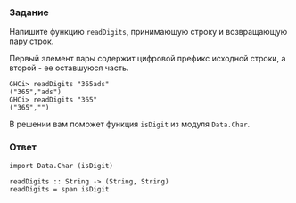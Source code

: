 ### Задание

Напишите функцию `readDigits`, принимающую строку и возвращающую пару строк.

Первый элемент пары содержит цифровой префикс исходной строки, а второй - ее оставшуюся часть.

```
GHCi> readDigits "365ads"
("365","ads")
GHCi> readDigits "365"
("365","")
```

В решении вам поможет функция `isDigit` из модуля `Data.Char`.

### Ответ

```
import Data.Char (isDigit)

readDigits :: String -> (String, String)
readDigits = span isDigit
```